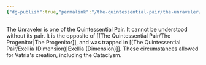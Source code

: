 ```yaml
---
{"dg-publish":true,"permalink":"/the-quintessential-pair/the-unraveler/"}
---
```


The Unraveler is one of the Quintessential Pair. It cannot be understood without its pair. It is the opposite of [[The Quintessential Pair/The Progenitor\|The Progenitor]], and was trapped in [[The Quintessential Pair/Exellia (Dimension)\|Exellia (Dimension)]]. These circumstances allowed for Vatria's creation, including the Cataclysm.